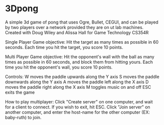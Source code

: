 # 3Dpong
A simple 3d game of pong that uses Ogre, Bullet, CEGUI, and can be played by two players over a network provided they are on ut lab machines. Created with Doug Wiley and Alissa Hall for Game Technology CS354R

Single Player Game objective:
Hit the target as many times as possible in 60 seconds. Each time you hit the target, you score 10 points.

Multi Player Game objective:
Hit the opponent's wall with the ball as many times as possible in 60 seconds, and block them from hitting yours. Each time you hit the opponent's wall, you score 10 points.

Controls:
W moves the paddle upwards along the Y axis
S moves the paddle downwards along the Y axis
A moves the paddle left along the X axis
D moves the paddle right along the X axis
M toggles music on and off
ESC exits the game

How to play multiplayer:
Click "Create server" on one computer, and wait for a client to connect. If you wish to exit, hit ESC.
Click "Join server" on another computer, and enter the host-name for the other computer (EX: baby-ruth) to join.